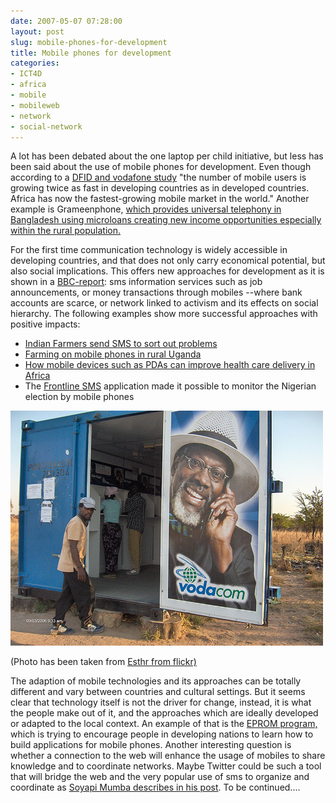 ```yaml
---
date: 2007-05-07 07:28:00
layout: post
slug: mobile-phones-for-development
title: Mobile phones for development
categories:
- ICT4D
- africa
- mobile
- mobileweb
- network
- social-network
---
```


A lot has been debated about the one laptop per child initiative, but less has been said about the use of mobile phones for development.  Even though according to a [DFID and vodafone study](http://www.vodafone.com/start/responsibility/our_social___economic/socio-economic_impact/impact_of_mobile_phones.html) "the number of mobile users is growing twice as fast in developing countries as in developed countries. Africa has now the fastest-growing mobile market in the world." Another example is Grameenphone, [which provides universal telephony in Bangladesh using microloans creating new income opportunities especially within the rural population.  ](http://www.youcanhearmenow.com/)

For the first time communication technology is widely accessible in developing countries, and that does not only carry economical potential, but also social implications. This offers new approaches for development as it is shown in a [BBC-report](http://news.bbc.co.uk/2/hi/technology/6241603.stm): sms information services such as job announcements, or money transactions through mobiles --where bank accounts are scarce, or network linked to activism and its effects on social hierarchy. The following examples show more successful approaches with positive impacts:

  * [Indian Farmers send SMS to sort out problems](http://www.textually.org/textually/archives/2007/04/015736.htm)
  * [Farming on mobile phones in rural Uganda](http://www.bellanet.org/content/farming-mobile-phones-rural-uganda)
  * [How mobile devices such as PDAs can improve health care delivery in Africa](http://www.idrc.ca/en/ev-93967-201-1-DO_TOPIC.html)
  * The [Frontline SMS](http://www.frontlinesms.net/) application made it possible to monitor the Nigerian election by mobile phones


[![Mobile phone use in Africa](/images/232866145_a96423ae11.jpg)]()

(Photo has been taken from [Esthr from flickr)](http://www.flickr.com/photos/edyson/232866145/)

The adaption of mobile technologies and its approaches can be totally different and vary between countries and cultural settings. But it seems clear that technology itself is not the driver for change, instead, it is what the people make out of it, and the approaches which are ideally developed or adapted to the local context. An example of that is the [EPROM program,](http://mit.edu/eprom/) which is trying to encourage people in developing nations to learn how to build applications for mobile phones. Another interesting question is whether a connection to the web will enhance the usage of mobiles to share knowledge and to coordinate networks. Maybe Twitter could be such a tool that will bridge the web and the very popular use of sms to organize and coordinate as [Soyapi Mumba describes in his post](http://soyapi.blogspot.com/2007/03/potential-of-twitter-in-africa.html). To be continued....
[](http://www.flickr.com/photos/edyson/232866145/)
